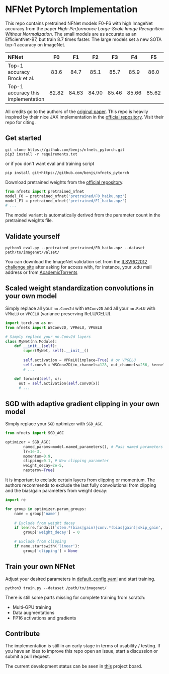 # NFNet Pytorch Implementation

This repo contains pretrained NFNet models F0-F6 with high ImageNet accuracy from the paper *High-Performance Large-Scale Image Recognition Without Normalization*. The small models are as accurate as an EfficientNet-B7, but train 8.7 times faster. The large models set a new SOTA top-1 accuracy on ImageNet.
 
| NFNet  | F0  | F1  | F2  | F3  | F4  | F5  | F6+SAM  |
|:---|:---:|:---:|:---:|:---:|:---:|:---:|:---:|
|  Top-1 accuracy Brock et al. | 83.6 | 84.7 | 85.1 | 85.7 | 85.9 | 86.0 | 86.5 |
|  Top-1 accuracy this implementation | 82.82 | 84.63 | 84.90 | 85.46 | 85.66 | 85.62 | TBD |

All credits go to the authors of the [original paper](https://arxiv.org/abs/2102.06171). This repo is heavily inspired by their nice JAX implementation in the [official repository](https://github.com/deepmind/deepmind-research/blob/master/nfnets/). Visit their repo for citing.

## Get started
```
git clone https://github.com/benjs/nfnets_pytorch.git
pip3 install -r requirements.txt
```
or if you don't want eval and training script
```
pip install git+https://github.com/benjs/nfnets_pytorch
```
Download pretrained weights from the [official repository](https://github.com/deepmind/deepmind-research/blob/master/nfnets/).

```python
from nfnets import pretrained_nfnet
model_F0 = pretrained_nfnet('pretrained/F0_haiku.npz')
model_F1 = pretrained_nfnet('pretrained/F1_haiku.npz')
# ...
```

The model variant is automatically derived from the parameter count in the pretrained weights file. 

## Validate yourself
```
python3 eval.py --pretrained pretrained/F0_haiku.npz --dataset path/to/imagenet/valset/
```

You can download the ImageNet validation set from the [ILSVRC2012 challenge site](http://www.image-net.org/challenges/LSVRC/2012/downloads.php#images) after asking for access with, for instance, your .edu mail address or from [AcademicTorrents](https://academictorrents.com/)

## Scaled weight standardization convolutions in your own model 
Simply replace all your `nn.Conv2d` with `WSConv2D` and all your `nn.ReLU` with `VPReLU` or `VPGELU` (variance preserving ReLU/GELU).

``` python
import torch.nn as nn
from nfnets import WSConv2D, VPReLU, VPGELU

# Simply replace your nn.Conv2d layers
class MyNet(nn.Module):
    def __init__(self):
        super(MyNet, self).__init__()
 
        self.activation = VPReLU(inplace=True) # or VPGELU
        self.conv0 = WSConv2D(in_channels=128, out_channels=256, kernel_size=1, ...)
        # ...

    def forward(self, x):
      out = self.activation(self.conv0(x))
      # ...
```

## SGD with adaptive gradient clipping in your own model
Simply replace your `SGD` optimizer with `SGD_AGC`.
```python
from nfnets import SGD_AGC

optimizer = SGD_AGC(
        named_params=model.named_parameters(), # Pass named parameters
        lr=1e-3,
        momentum=0.9,
        clipping=0.1, # New clipping parameter
        weight_decay=2e-5, 
        nesterov=True)
```

It is important to exclude certain layers from clipping or momentum. The authors recommends to exclude the last fully convolutional from clipping and the bias/gain parameters from weight decay:
```python
import re

for group in optimizer.param_groups:
    name = group['name'] 
    
    # Exclude from weight decay
    if len(re.findall('stem.*(bias|gain)|conv.*(bias|gain)|skip_gain', name)) > 0:
        group['weight_decay'] = 0

    # Exclude from clipping
    if name.startswith('linear'):
        group['clipping'] = None

```

## Train your own NFNet
Adjust your desired parameters in [default_config.yaml](default_config.yaml) and start training.
```
python3 train.py --dataset /path/to/imagenet/
```

There is still some parts missing for complete training from scratch:
- Multi-GPU training
- Data augmentations
- FP16 activations and gradients

## Contribute

The implementation is still in an early stage in terms of usability / testing. 
If you have an idea to improve this repo open an issue, start a discussion or submit a pull request.

The current development status can be seen in [this](https://github.com/benjs/nfnets_pytorch/projects/1) project board. 
